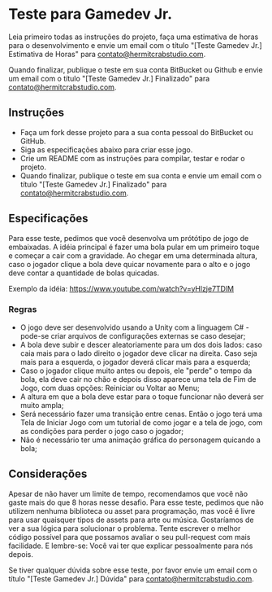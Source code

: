 # Teste para Gamedev Jr.

Leia primeiro todas as instruções do projeto, faça uma estimativa de horas para o desenvolvimento e envie um email com o título "[Teste Gamedev Jr.] Estimativa de Horas" para contato@hermitcrabstudio.com.

Quando finalizar, publique o teste em sua conta BitBucket ou Github e envie um email com o título "[Teste Gamedev Jr.] Finalizado" para contato@hermitcrabstudio.com.

## Instruções

- Faça um fork desse projeto para a sua conta pessoal do BitBucket ou GitHub.
- Siga as especificações abaixo para criar esse jogo.
- Crie um README com as instruções para compilar, testar e rodar o projeto.
- Quando finalizar, publique o teste em sua conta e envie um email com o título "[Teste Gamedev Jr.] Finalizado" para contato@hermitcrabstudio.com.

## Especificações

Para esse teste, pedimos que você desenvolva um prótótipo de jogo de embaixadas. A idéia principal é fazer uma bola pular em um primeiro toque e começar a cair com a gravidade. Ao chegar em uma determinada altura, caso o jogador clique a bola deve quicar novamente para o alto e o jogo deve contar a quantidade de bolas quicadas.

Exemplo da idéia: https://www.youtube.com/watch?v=yHlzje7TDlM

### Regras

- O jogo deve ser desenvolvido usando a Unity com a linguagem C# - pode-se criar arquivos de configurações externas se caso desejar;
- A bola deve subir e descer aleatoriamente para um dos dois lados: caso caia mais para o lado direito o jogador deve clicar na direita. Caso seja mais para a esquerda, o jogador deverá clicar mais para a esquerda;
- Caso o jogador clique muito antes ou depois, ele "perde" o tempo da bola, ela deve cair no chão e depois disso aparece uma tela de Fim de Jogo, com duas opções: Reiniciar ou Voltar ao Menu;
- A altura em que a bola deve estar para o toque funcionar não deverá ser muito ampla;
- Será necessário fazer uma transição entre cenas. Então o jogo terá uma Tela de Iniciar Jogo com um tutorial de como jogar e a tela de jogo, com as condições para perder o jogo caso o jogador;
- Não é necessário ter uma animação gráfica do personagem quicando a bola;

## Considerações

Apesar de não haver um limite de tempo, recomendamos que você não gaste mais do que 8 horas nesse desafio. Para esse teste, pedimos que não utilizem nenhuma biblioteca ou asset para programação, mas você é livre para usar quaisquer tipos de assets para arte ou música. Gostaríamos de ver a sua lógica para solucionar o problema. Tente escrever o melhor código possível para que possamos avaliar o seu pull-request com mais facilidade. E lembre-se: Você vai ter que explicar pessoalmente para nós depois.

Se tiver qualquer dúvida sobre esse teste, por favor envie um email com o título "[Teste Gamedev Jr.] Dúvida" para contato@hermitcrabstudio.com.
